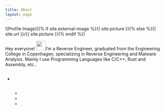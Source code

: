 ```yaml
---
title: About
layout: page
---
```

![Profile Image]({% if site.external-image %}{{ site.picture }}{% else %}{{ site.url }}/{{ site.picture }}{% endif %})

<p>Hey everyone!  <img src="https://raw.githubusercontent.com/MartinHeinz/MartinHeinz/master/wave.gif" width="30px">I’m a Reverse Engineer, graduated from the Engineering College in Copenhagen, specializing in Reverse Engineering and Malware Analysis.
Mainly I use Programming Languages like C/C++, Rust and Assembly, etc..</p>

<p></p>

<h2></h2>

<ul class="skill-list">
	<li></li>
	

<h2></h2>

<ul>
	<li><a href="https://github.com/"></a></li>
	<li><a href="https://github.com/"></a></li>
	<li><a href="https://github.com/"></a></li>
</ul>
